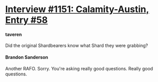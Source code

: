 # [Interview #1151: Calamity-Austin, Entry #58](https://www.theoryland.com/intvmain.php?i=1151#58)

#### taveren

Did the original Shardbearers know what Shard they were grabbing?

#### Brandon Sanderson

Another RAFO. Sorry. You're asking really good questions. Really good questions.


